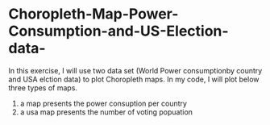 # Choropleth-Map-Power-Consumption-and-US-Election-data-
In this exercise, I will use two data set (World Power consumptionby country and USA elction data) to plot Choropleth maps.
In my code, I will plot below three types of maps.

1. a map presents the power consuption per country
2. a usa map presents the number of voting popuation
